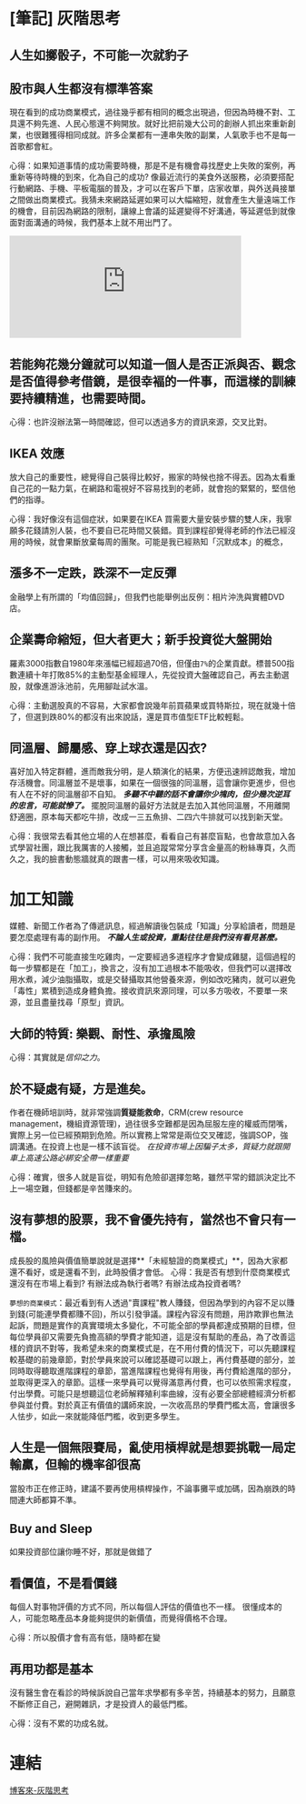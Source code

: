# [筆記] 灰階思考



## 人生如擲骰子，不可能一次就豹子
<!--more-->
## 股市與人生都沒有標準答案
現在看到的成功商業模式，過往幾乎都有相同的概念出現過，但因為時機不對、工具還不夠先進、人民心態還不夠開放。就好比把前幾大公司的創辦人抓出來重新創業，也很難獲得相同成就。許多企業都有一連串失敗的副業，人氣歌手也不是每一首歌都會紅。

心得：如果知道事情的成功需要時機，那是不是有機會尋找歷史上失敗的案例，再重新等待時機的到來，化為自己的成功? 像最近流行的美食外送服務，必須要搭配行動網路、手機、平板電腦的普及，才可以在客戶下單，店家收單，與外送員接單之間做出商業模式。我猜未來網路延遲如果可以大幅縮短，就會產生大量遠端工作的機會，目前因為網路的限制，讓線上會議的延遲變得不好溝通，等延遲低到就像面對面溝通的時候，我們基本上就不用出門了。

<iframe src="https://open.firstory.me/embed/story/cl8hffp0p00d101sl830ib3mu" height="180" width="81%" frameborder="0" scrolling="no"></iframe>

## 若能夠花幾分鐘就可以知道一個人是否正派與否、觀念是否值得參考借鏡，是很幸褔的一件事，而這樣的訓練要持續精進，也需要時間。
心得：也許沒辦法第一時間確認，但可以透過多方的資訊來源，交叉比對。

## IKEA 效應
放大自己的重要性，總覺得自己裝得比較好，搬家的時候也捨不得丟。因為太看重自己花的一點力氣，在網路和電視好不容易找到的老師，就會抱的緊緊的，堅信他們的指導。

心得：我好像沒有這個症狀，如果要在IKEA 買需要大量安裝步驟的雙人床，我寧願多花錢請別人裝，也不要自已花時間又裝錯。買到課程卻覺得老師的作法已經沒用的時候，就會果斷放棄每周的團聚。可能是我已經熟知「沉默成本」的概念，

## 漲多不一定跌，跌深不一定反彈
金融學上有所謂的「均值回歸」，但我們也能舉例出反例：相片沖洗與實體DVD店。

## 企業壽命縮短，但大者更大；新手投資從大盤開始
羅素3000指數自1980年來漲幅已經超過70倍，但僅由`7%`的企業貢獻。標普500指數連續十年打敗85%的主動型基金經理人，先從投資大盤確認自己，再去主動選股，就像進游泳池前，先用腳趾試水溫。

心得：主動選股真的不容易，大家都會說幾年前買蘋果或買特斯拉，現在就幾十倍了，但選到跌80%的都沒有出來說話，還是買市值型ETF比較輕鬆。

## 同溫層、歸屬感、穿上球衣還是囚衣?
喜好加入特定群體，進而敵我分明，是人類演化的結果，方便迅速辨認敵我，增加存活機會。同溫層並不是壞事，如果在一個很強的同溫層，這會讓你更進步，但也有人在不好的同溫層卻不自知。
***多聽不中聽的話不會讓你少塊肉，但少幾次逆耳的忠言，可能就慘了。***
擺脫同溫層的最好方法就是去加入其他同溫層，不用離開舒適圈，原本每天都吃牛排，改成一三五魚排、二四六牛排就可以找到新天堂。

心得：我很常去看其他立場的人在想甚麼，看看自己有甚麼盲點，也會故意加入各式學習社團，跟比我厲害的人接觸，並且追蹤常常分享含金量高的粉絲專頁，久而久之，我的臉書動態牆就真的跟書一樣，可以用來吸收知識。

# 加工知識
媒體、新聞工作者為了傳遞訊息，經過解讀後包裝成「知識」分享給讀者，問題是要怎麼處理有毒的副作用。
***不論人生或投資，重點往往是我們沒有看見甚麼。***

心得：我們不可能直接生吃雞肉，一定要經過多道程序才會變成雞腿，這個過程的每一步驟都是在「加工」，換言之，沒有加工過根本不能吸收，但我們可以選擇改用水煮，減少油脂攝取，或是交替攝取其他營養來源，例如改吃豬肉，就可以避免「毒性」累積到造成身體負擔。接收資訊來源同理，可以多方吸收，不要單一來源，並且盡量找尋「原型」資訊。

## 大師的特質: 樂觀、耐性、承擔風險
心得：其實就是*信仰之力*。

## 於不疑處有疑，方是進矣。
作者在機師培訓時，就非常強調**質疑能救命**，CRM(crew resource management，機組資源管理)，過往很多空難都是因為屈服左座的權威而閉嘴，實際上另一位已經預期到危險。所以實務上常常是兩位交叉確認，強調SOP，強調溝通。在投資上也是一樣不該盲從。
*在投資市場上因騙子太多，質疑力就跟開車上高速公路必綁安全帶一樣重要*

心得：確實，很多人就是盲從，明知有危險卻選擇忽略，雖然平常的錯誤決定比不上一場空難，但錢都是辛苦賺來的。

## 沒有夢想的股票，我不會優先持有，當然也不會只有一檔。
成長股的風險與價值簡單說就是選擇**「未經驗證的商業模式」**，因為大家都還不看好，或是還看不到，此時股價才會低。
心得：我是否有想到什麼商業模式還沒有在市場上看到? 有辦法成為執行者嗎? 有辦法成為投資者嗎? 

`夢想的商業模式`：最近看到有人透過"賣課程"教人賺錢，但因為學到的內容不足以賺到錢(可能連學費都賺不回)，所以引發爭議。課程內容沒有問題，用詐欺罪也無法起訴，問題是實作的真實環境太多變化，不可能全部的學員都達成預期的目標，但每位學員卻又需要先負擔高額的學費才能知道，這是沒有幫助的產品，為了改善這樣的資訊不對等，我希望未來的商業模式是，在不用付費的情況下，可以先聽課程較基礎的前幾章節，對於學員來說可以確認基礎可以跟上，再付費基礎的部分，並同時取得聽取進階課程的章節，當進階課程也覺得有用後，再付費給進階的部分，並取得更深入的章節。這樣一來學員可以覺得滿意再付費，也可以依照需求程度，付出學費。可能只是想聽這位老師解釋殖利率曲線，沒有必要全部總體經濟分析都參與並付費。對於真正有價值的講師來說，一次收高昂的學費門檻太高，會讓很多人怯步，如此一來就能降低門檻，收到更多學生。

## 人生是一個無限賽局，亂使用槓桿就是想要挑戰一局定輸贏，但輸的機率卻很高
當股市正在修正時，建議不要再使用槓桿操作，不論事攤平或加碼，因為崩跌的時間連大師都算不準。

## Buy and Sleep
如果投資部位讓你睡不好，那就是做錯了

## 看價值，不是看價錢
每個人對事物評價的方式不同，所以每個人評估的價值也不一樣。
很懂成本的人，可能忽略產品本身能夠提供的新價值，而覺得價格不合理。

心得：所以股價才會有高有低，隨時都在變

## 再用功都是基本
沒有醫生會在看診的時候訴說自己當年求學都有多辛苦，持續基本的努力，且願意不斷修正自己，避開雜訊，才是投資人的最低門檻。

心得：沒有不累的功成名就。

# 連結
[博客來-灰階思考](https://www.books.com.tw/products/0010888435)



